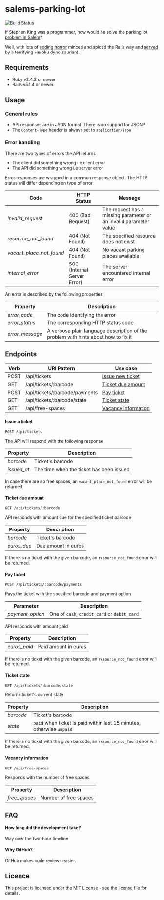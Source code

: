 # salems-parking-lot

[![Build
Status](https://travis-ci.org/lunohodov/salems-parking-lot.svg?branch=master)](https://travis-ci.org/lunohodov/salems-parking-lot)

If Stephen King was a programmer, how would he solve the parking lot [problem in Salem](https://en.wikipedia.org/wiki/%27Salem%27s_Lot)?

Well, with lots of [coding horror](https://blog.codinghorror.com/) minced and spiced the
Rails way and [served](https://salems-parking-lot.herokuapp.com) by a terrifying Heroku dyno(saurian).

## Requirements

* Ruby v2.4.2 or newer
* Rails v5.1.4 or newer

## Usage

### General rules

* API responses are in JSON format. There is no support for JSONP
* The `Content-Type` header is always set to `application/json`

### Error handling

There are two types of errors the API returns

* The client did something wrong i.e client error
* The API did something wrong i.e server error

Error responses are wrapped in a common response object. The HTTP status will
differ depending on type of error.

Code                         | HTTP Status                    | Message
---------------------------- | -----------------------------  | -------
*invalid_request*            | 400 (Bad Request)              | The request has a missing parameter or an invalid parameter value
*resource_not_found*         | 404 (Not Found)                | The specified resource does not exist
*vacant_place_not_found*     | 404 (Not Found)                | No vacant parking places available
*internal_error*             | 500 (Internal Server Error)    | The server encountered internal error

An error is described by the following properties

Property          | Description
----------------- | -----------
*error_code*      | The code identifying the error
*error_status*    | The corresponding HTTP status code
*error_message*   | A verbose plain language description of the problem with hints about how to fix it

## Endpoints

Verb | URI Pattern                    | Use case
---- | ------------------------------ | --------
POST | /api/tickets                   | [Issue new ticket](#issue-a-ticket)
GET  | /api/tickets/:barcode          | [Ticket due amount](#ticket-due-amount)
POST | /api/tickets/:barcode/payments | [Pay ticket](#pay-ticket)
GET  | /api/tickets/:barcode/state    | [Ticket state](#ticket-state)
GET  | /api/free-spaces               | [Vacancy information](#vacancy-information)

#### Issue a ticket

    POST /api/tickets

The API will respond with the following response

Property          | Description
----------------- | -----------
*barcode*         | Ticket's barcode
*issued_at*       | The time when the ticket has been issued

In case there are no free spaces, an `vacant_place_not_found` error will be returned.

#### Ticket due amount

    GET /api/tickets/:barcode

API responds with amount due for the specified ticket barcode

Property          | Description
----------------- | -----------
*barcode*         | Ticket's barcode
*euros_due*       | Due amount in euros

If there is no ticket with the given barcode, an `resource_not_found` error will be returned.

#### Pay ticket

    POST /api/tickets/:barcode/payments

Pays the ticket with the specified barcode and payment option

Parameter             | Description
--------------------- | -----------
*payment_option*      | One of `cash`, `credit_card` or `debit_card`

API responds with amount paid

Property          | Description
----------------- | -----------
*euros_paid*      | Paid amount in euros

If there is no ticket with the given barcode, an `resource_not_found` error will be returned.

#### Ticket state

    GET /api/tickets/:barcode/state

Returns ticket's current state

Property     | Description
------------ | -----------
*barcode*    | Ticket's barcode
*state*      | `paid` when ticket is paid within last 15 minutes, otherwise `unpaid`

If there is no ticket with the given barcode, an `resource_not_found` error will be returned.

#### Vacancy information

    GET /api/free-spaces

Responds with the number of free spaces

Property          | Description
----------------- | -----------
*free_spaces*     | Number of free spaces

## FAQ

#### How long did the development take?

Way over the two-hour timeline. 

#### Why GitHub?

GitHub makes code reviews easier.

## Licence

This project is licensed under the MIT License - see the [license](LICENSE.md) file for details.
